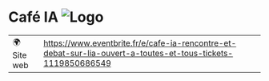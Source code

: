 # Café IA ![Logo](https://example.com/logo-café-ia.png)

|                                |     |
| ------------------------------ | --- |
| 🌍 Site web                    | https://www.eventbrite.fr/e/cafe-ia-rencontre-et-debat-sur-lia-ouvert-a-toutes-et-tous-tickets-1119850686549 |
